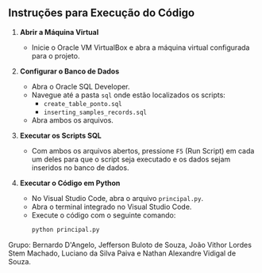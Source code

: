 ## Instruções para Execução do Código

1. **Abrir a Máquina Virtual**
   - Inicie o Oracle VM VirtualBox e abra a máquina virtual configurada para o projeto.

2. **Configurar o Banco de Dados**
   - Abra o Oracle SQL Developer.
   - Navegue até a pasta `sql` onde estão localizados os scripts:
     - `create_table_ponto.sql`
     - `inserting_samples_records.sql`
   - Abra ambos os arquivos.

3. **Executar os Scripts SQL**
   - Com ambos os arquivos abertos, pressione `F5` (Run Script) em cada um deles para que o script seja executado e os dados sejam inseridos no banco de dados.

4. **Executar o Código em Python**
   - No Visual Studio Code, abra o arquivo `principal.py`.
   - Abra o terminal integrado no Visual Studio Code.
   - Execute o código com o seguinte comando:
     ```bash
     python principal.py
     ```
Grupo: Bernardo D'Angelo, Jefferson Buloto de Souza, João Vithor Lordes Stem Machado, Luciano da Silva Paiva e Nathan Alexandre Vidigal de Souza.
